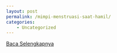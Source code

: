 ```yaml
---
layout: post
permalink: /mimpi-menstruasi-saat-hamil/
categories:
    - Uncategorized
---
```


[Baca Selengkapnya](/02)